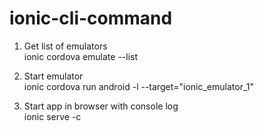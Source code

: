 # ionic-cli-command

1. Get list of emulators<br />
ionic cordova emulate --list

2. Start emulator<br />
ionic cordova run android  -l --target="ionic_emulator_1"

2. Start app in browser with console log<br />
ionic serve -c


